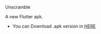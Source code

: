 Unscramble

A new Flutter apk.

- You can Download .apk version in [HERE](https://flutter.dev/docs/get-started/codelab)



